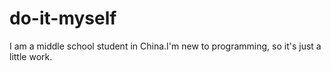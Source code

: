 # do-it-myself
I am a middle school student in China.I'm new to programming, so it's just a little work.
